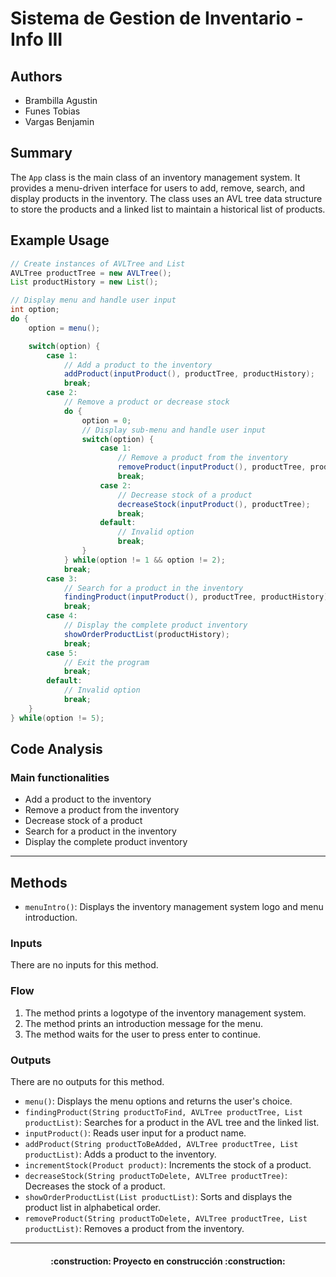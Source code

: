 # Sistema de Gestion de Inventario - Info III

## Authors
- Brambilla Agustin
- Funes Tobias
- Vargas Benjamin

## Summary
The `App` class is the main class of an inventory management system. It provides a menu-driven interface for users to add, remove, search, and display products in the inventory. The class uses an AVL tree data structure to store the products and a linked list to maintain a historical list of products.

## Example Usage
```java
// Create instances of AVLTree and List
AVLTree productTree = new AVLTree();
List productHistory = new List();

// Display menu and handle user input
int option;
do {
    option = menu();

    switch(option) {
        case 1:
            // Add a product to the inventory
            addProduct(inputProduct(), productTree, productHistory);
            break;
        case 2:
            // Remove a product or decrease stock
            do {
                option = 0;
                // Display sub-menu and handle user input
                switch(option) {
                    case 1:
                        // Remove a product from the inventory
                        removeProduct(inputProduct(), productTree, productHistory);
                        break;
                    case 2:
                        // Decrease stock of a product
                        decreaseStock(inputProduct(), productTree);
                        break;
                    default:
                        // Invalid option
                        break;
                }
            } while(option != 1 && option != 2);
            break;
        case 3:
            // Search for a product in the inventory
            findingProduct(inputProduct(), productTree, productHistory);
            break;
        case 4:
            // Display the complete product inventory
            showOrderProductList(productHistory);
            break;
        case 5:
            // Exit the program
            break;
        default:
            // Invalid option
            break;
    }
} while(option != 5);
```

## Code Analysis
### Main functionalities
- Add a product to the inventory
- Remove a product from the inventory
- Decrease stock of a product
- Search for a product in the inventory
- Display the complete product inventory
___

## Methods

- `menuIntro()`: Displays the inventory management system logo and menu introduction.

### Inputs
There are no inputs for this method.

### Flow
1. The method prints a logotype of the inventory management system.
2. The method prints an introduction message for the menu.
3. The method waits for the user to press enter to continue.

### Outputs
There are no outputs for this method.

- `menu()`: Displays the menu options and returns the user's choice.
- `findingProduct(String productToFind, AVLTree productTree, List productList)`: Searches for a product in the AVL tree and the linked list.
- `inputProduct()`: Reads user input for a product name.
- `addProduct(String productToBeAdded, AVLTree productTree, List productList)`: Adds a product to the inventory.
- `incrementStock(Product product)`: Increments the stock of a product.
- `decreaseStock(String productToDelete, AVLTree productTree)`: Decreases the stock of a product.
- `showOrderProductList(List productList)`: Sorts and displays the product list in alphabetical order.
- `removeProduct(String productToDelete, AVLTree productTree, List productList)`: Removes a product from the inventory.
___



<h4 align="center">
:construction: Proyecto en construcción :construction:
</h4>